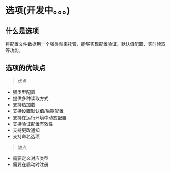 # 选项(开发中。。。)

## 什么是选项
将配置文件数据用一个强类型来托管，能够实现配置验证、默认值配置、实时读取等功能。

## 选项的优缺点
> 优点

- 强类型配置
- 提供多种读取方式
- 支持热加载
- 支持设置默认值/后期配置
- 支持在运行环境中动态配置
- 支持验证配置有效性
- 支持更改通知
- 支持命名选项

> 缺点

- 需要定义对应类型
- 需要在启动时注册
